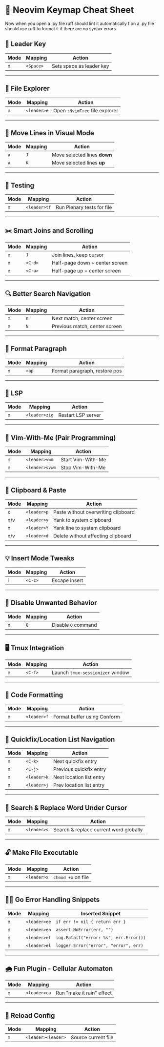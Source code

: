 # 🧠 Neovim Keymap Cheat Sheet

Now when you open a .py file ruff should lint it automatically
<leader>f on a .py file should use ruff to format it if there are no syntax errors


## 🏁 Leader Key
| Mode | Mapping        | Action                      |
|------|----------------|-----------------------------|
| n    | `<Space>`      | Sets space as leader key    |

---

## 📁 File Explorer
| Mode | Mapping     | Action                         |
|------|-------------|--------------------------------|
| n    | `<leader>e` | Open `:NvimTree` file explorer |

---

## 🔁 Move Lines in Visual Mode
| Mode | Mapping | Action                           |
|------|---------|----------------------------------|
| v    | `J`     | Move selected lines **down**     |
| v    | `K`     | Move selected lines **up**       |

---

## 🧪 Testing
| Mode | Mapping    | Action                     |
|------|------------|----------------------------|
| n    | `<leader>tf`| Run Plenary tests for file |

---

## ✂️ Smart Joins and Scrolling
| Mode | Mapping   | Action                          |
|------|-----------|---------------------------------|
| n    | `J`       | Join lines, keep cursor        |
| n    | `<C-d>`   | Half-page down + center screen |
| n    | `<C-u>`   | Half-page up + center screen   |

---

## 🔍 Better Search Navigation
| Mode | Mapping | Action                         |
|------|---------|--------------------------------|
| n    | `n`     | Next match, center screen      |
| n    | `N`     | Previous match, center screen  |

---

## 🧹 Format Paragraph
| Mode | Mapping | Action                       |
|------|---------|------------------------------|
| n    | `=ap`   | Format paragraph, restore pos |

---

## 🔄 LSP
| Mode | Mapping      | Action            |
|------|--------------|-------------------|
| n    | `<leader>zig`| Restart LSP server |

---

## 👯 Vim-With-Me (Pair Programming)
| Mode | Mapping       | Action                      |
|------|---------------|-----------------------------|
| n    | `<leader>vwm` | Start Vim-With-Me           |
| n    | `<leader>svwm`| Stop Vim-With-Me            |

---

## 🧠 Clipboard & Paste
| Mode | Mapping    | Action                             |
|------|------------|------------------------------------|
| x    | `<leader>p`| Paste without overwriting clipboard|
| n/v  | `<leader>y`| Yank to system clipboard           |
| n    | `<leader>Y`| Yank line to system clipboard      |
| n/v  | `<leader>d`| Delete without affecting clipboard |

---

## 💡 Insert Mode Tweaks
| Mode | Mapping | Action         |
|------|---------|----------------|
| i    | `<C-c>` | Escape insert  |

---

## 🚫 Disable Unwanted Behavior
| Mode | Mapping | Action            |
|------|---------|-------------------|
| n    | `Q`     | Disable `Q` command|

---

## 🖥️ Tmux Integration
| Mode | Mapping | Action                           |
|------|---------|----------------------------------|
| n    | `<C-f>` | Launch `tmux-sessionizer` window |

---

## 🧼 Code Formatting
| Mode | Mapping     | Action                     |
|------|-------------|----------------------------|
| n    | `<leader>f` | Format buffer using Conform|

---

## 🧭 Quickfix/Location List Navigation
| Mode | Mapping     | Action                   |
|------|-------------|--------------------------|
| n    | `<C-k>`     | Next quickfix entry      |
| n    | `<C-j>`     | Previous quickfix entry  |
| n    | `<leader>k` | Next location list entry |
| n    | `<leader>j` | Prev location list entry |

---

## 🔁 Search & Replace Word Under Cursor
| Mode | Mapping     | Action                                   |
|------|-------------|------------------------------------------|
| n    | `<leader>s` | Search & replace current word globally   |

---

## 🔓 Make File Executable
| Mode | Mapping     | Action              |
|------|-------------|---------------------|
| n    | `<leader>x` | `chmod +x` on file  |

---

## 🧑‍💻 Go Error Handling Snippets
| Mode | Mapping     | Inserted Snippet                                 |
|------|-------------|--------------------------------------------------|
| n    | `<leader>ee`| `if err != nil { return err }`                  |
| n    | `<leader>ea`| `assert.NoError(err, "")`                        |
| n    | `<leader>ef`| `log.Fatalf("error: %s", err.Error())`           |
| n    | `<leader>el`| `logger.Error("error", "error", err)`            |

---

## 🌧️ Fun Plugin - Cellular Automaton
| Mode | Mapping     | Action                    |
|------|-------------|---------------------------|
| n    | `<leader>ca`| Run "make it rain" effect |

---

## 🔁 Reload Config
| Mode | Mapping         | Action              |
|------|------------------|---------------------|
| n    | `<leader><leader>`| Source current file |
